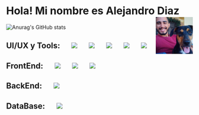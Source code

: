 # Hola! Mi nombre es Alejandro Diaz <img src="https://media.giphy.com/media/hvRJCLFzcasrR4ia7z/giphy.gif" width="35" alt=""> <img align="right" heigth="100" width="100" src="https://github.com/Dev-Alejo/Dev-Alejo/blob/main/mailo.jpeg" />

![Anurag's GitHub stats](https://github-readme-stats.vercel.app/api?username=Dev-Alejo&show_icons=true&theme=codeSTACKr)

## UI/UX y Tools: &emsp; <img heigth="20" width="30" src="https://cdn.jsdelivr.net/gh/devicons/devicon/icons/git/git-original.svg" /> &emsp; <img heigth="20" width="30" src="https://i.postimg.cc/SNC7CYCJ/github.png"/> &emsp; <img heigth="20" width="30" src="https://cdn.jsdelivr.net/gh/devicons/devicon/icons/vscode/vscode-original.svg" /> &emsp; <img heigth="20" width="30" src="https://cdn.jsdelivr.net/gh/devicons/devicon/icons/figma/figma-original.svg" /> &emsp; <img heigth="20" width="30" src="https://upload.wikimedia.org/wikipedia/commons/4/45/Notion_app_logo.png" /> 

## FrontEnd: &emsp; <img heigth="20" width="30" src="https://cdn.jsdelivr.net/gh/devicons/devicon/icons/html5/html5-original.svg" /> &emsp; <img heigth="20" width="30" src="https://cdn.jsdelivr.net/gh/devicons/devicon/icons/css3/css3-original.svg" /> &emsp; <img heigth="20" width="30" src="https://cdn.jsdelivr.net/gh/devicons/devicon/icons/javascript/javascript-original.svg" />

## BackEnd: &emsp; <img heigth="25" width="35" src="https://cdn.jsdelivr.net/gh/devicons/devicon/icons/php/php-original.svg" />

## DataBase: &emsp; <img heigth="25" width="35" src="https://cdn.jsdelivr.net/gh/devicons/devicon/icons/mysql/mysql-original-wordmark.svg" />
